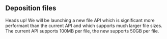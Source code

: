 ## Deposition files

<aside class="notice">
    Heads up! We will be launching a new file API which is significant more
    performant than the current API and which supports much larger file sizes.
    The current API supports 100MB per file, the new supports 50GB per file.
</aside>
